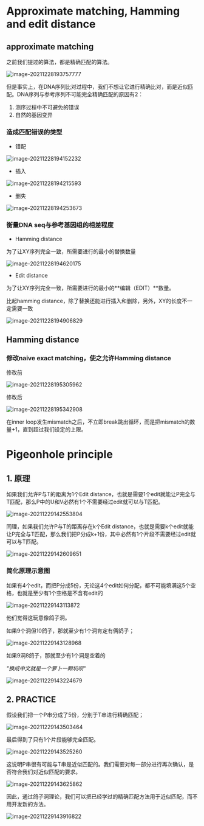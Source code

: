 # Approximate matching, Hamming and edit distance

## approximate matching

之前我们提过的算法，都是精确匹配的算法。

![image-20211228193757777](https://gitee.com/joy_thestraydog/typora/raw/master/img/image-20211228193757777.png)

但是事实上，在DNA序列比对过程中，我们不想让它进行精确比对，而是近似匹配。DNA序列与参考序列不可能完全精确匹配的原因有2：

1. 测序过程中不可避免的错误
2. 自然的基因变异

### 造成匹配错误的类型

- 错配

![image-20211228194152232](https://gitee.com/joy_thestraydog/typora/raw/master/img/image-20211228194152232.png)

- 插入

![image-20211228194215593](https://gitee.com/joy_thestraydog/typora/raw/master/img/image-20211228194215593.png)

- 删失

![image-20211228194253673](https://gitee.com/joy_thestraydog/typora/raw/master/img/image-20211228194253673.png)

### 衡量DNA seq与参考基因组的相差程度

- Hamming distance

为了让XY序列完全一致，所需要进行的最小的替换数量

![image-20211228194620175](https://gitee.com/joy_thestraydog/typora/raw/master/img/image-20211228194620175.png)

- Edit distance

为了让XY序列完全一致，所需要进行的最小的**编辑（EDIT）**数量。

比起hamming distance，除了替换还能进行插入和删除，另外，XY的长度不一定需要一致

![image-20211228194906829](https://gitee.com/joy_thestraydog/typora/raw/master/img/image-20211228194906829.png)

## Hamming distance

### 修改naive exact matching，使之允许Hamming distance

修改前

![image-20211228195305962](https://gitee.com/joy_thestraydog/typora/raw/master/img/image-20211228195305962.png)

修改后

![image-20211228195342908](https://gitee.com/joy_thestraydog/typora/raw/master/img/image-20211228195342908.png)

在inner loop发生mismatch之后，不立即break跳出循环，而是把mismatch的数量+1，直到超过我们设定的上限。

# Pigeonhole principle

## 1. 原理

如果我们允许P与T的距离为1个Edit distance，也就是需要1个edit就能让P完全与T匹配，那么P中的U和V必然有1个不需要经过edit就可以与T匹配。

![image-20211229142553804](https://gitee.com/joy_thestraydog/typora/raw/master/img/image-20211229142553804.png)

同理，如果我们允许P与T的距离存在k个Edit distance，也就是需要k个edit就能让P完全与T匹配，那么我们把P分成k+1份，其中必然有1个片段不需要经过edit就可以与T匹配。

![image-20211229142609651](https://gitee.com/joy_thestraydog/typora/raw/master/img/image-20211229142609651.png)

### 简化原理示意图

如果有4个edit，而把P分成5份，无论这4个edit如何分配，都不可能填满这5个空格，也就是至少有1个空格是不含有edit的

![image-20211229143113872](https://gitee.com/joy_thestraydog/typora/raw/master/img/image-20211229143113872.png)

他们觉得这玩意像鸽子洞。

如果9个洞但10鸽子，那就至少有1个洞肯定有俩鸽子；

![image-20211229143128968](https://gitee.com/joy_thestraydog/typora/raw/master/img/image-20211229143128968.png)

如果9洞8鸽子，那就至少有1个洞是空着的

*"换成中文就是一个萝卜一颗坑呗"*

![image-20211229143224679](https://gitee.com/joy_thestraydog/typora/raw/master/img/image-20211229143224679.png)

## 2. PRACTICE

假设我们把一个P串分成了5份，分别于T串进行精确匹配；

![image-20211229143503464](https://gitee.com/joy_thestraydog/typora/raw/master/img/image-20211229143503464.png)

最后得到了只有1个片段能够完全匹配。

![image-20211229143525260](https://gitee.com/joy_thestraydog/typora/raw/master/img/image-20211229143525260.png)

这说明P串很有可能与T串是近似匹配的。我们需要对每一部分进行再次确认，是否符合我们对近似匹配的要求。

![image-20211229143625862](https://gitee.com/joy_thestraydog/typora/raw/master/img/image-20211229143625862.png)

因此，通过鸽子洞理论，我们可以把已经学过的精确匹配方法用于近似匹配，而不用开发新的方法。

![image-20211229143916822](https://gitee.com/joy_thestraydog/typora/raw/master/img/image-20211229143916822.png)